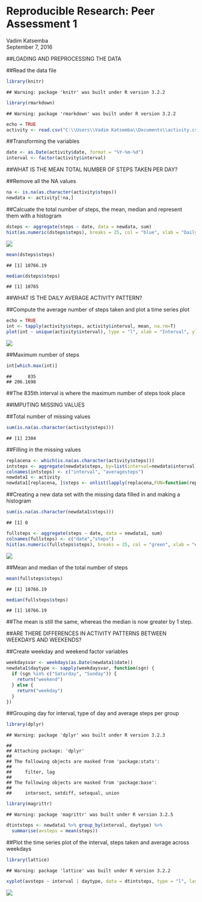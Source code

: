 # Reproducible Research: Peer Assessment 1
Vadim Katsemba  
September 7, 2016  

##LOADING AND PREPROCESSING THE DATA

##Read the data file

```r
library(knitr)
```

```
## Warning: package 'knitr' was built under R version 3.2.2
```

```r
library(rmarkdown)
```

```
## Warning: package 'rmarkdown' was built under R version 3.2.2
```

```r
echo = TRUE
activity <- read.csv("C:\\Users\\Vadim Katsemba\\Documents\\activity.csv")
```

##Transforming the variables

```r
date <- as.Date(activity$date, format = "%Y-%m-%d")
interval <- factor(activity$interval)
```

##WHAT IS THE MEAN TOTAL NUMBER OF STEPS TAKEN PER DAY?

##Remove all the NA values

```r
na <- is.na(as.character(activity$steps))
newdata <- activity[!na,]
```

##Calcuate the total number of steps, the mean, median and represent them with a histogram 

```r
dsteps <- aggregate(steps ~ date, data = newdata, sum)
hist(as.numeric(dsteps$steps), breaks = 25, col = "blue", xlab = "Daily Steps", main = "Total steps taken each day")
```

![](PA1_files/figure-html/unnamed-chunk-4-1.png?raw=true) 

```r
mean(dsteps$steps)
```

```
## [1] 10766.19
```

```r
median(dsteps$steps)
```

```
## [1] 10765
```

##WHAT IS THE DAILY AVERAGE ACTIVITY PATTERN?

##Compute the average number of steps taken and plot a time series plot

```r
echo = TRUE
int <- tapply(activity$steps, activity$interval, mean, na.rm=T)
plot(int ~ unique(activity$interval), type = "l", xlab = "Interval", ylab = "Average Number of Steps", main = "Average Daily Activity Pattern")
```

![](PA1_files/figure-html/unnamed-chunk-5-1.png?raw=true) 

##Maximum number of steps

```r
int[which.max(int)]
```

```
##      835 
## 206.1698
```

##The 835th interval is where the maximum number of steps took place

##IMPUTING MISSING VALUES

##Total number of missing values

```r
sum(is.na(as.character(activity$steps)))
```

```
## [1] 2304
```

##Filling in the missing values

```r
replacena <- which(is.na(as.character(activity$steps)))
intsteps <- aggregate(newdata$steps, by=list(interval=newdata$interval), FUN=mean)
colnames(intsteps) <- c("interval", "averagesteps")
newdata1 <- activity
newdata1[replacena, ]$steps <- unlist(lapply(replacena,FUN=function(replacena) intsteps[activity[replacena,]$interval==intsteps$interval,]$averagesteps))
```

##Creating a new data set with the missing data filled in and making a histogram

```r
sum(is.na(as.character(newdata1$steps)))
```

```
## [1] 0
```

```r
fullsteps <- aggregate(steps ~ date, data = newdata1, sum)
colnames(fullsteps) <- c("date","steps")
hist(as.numeric(fullsteps$steps), breaks = 25, col = "green", xlab = "# of Steps", main = "Total Number of Steps Taken Each Day")
```

![](PA1_files/figure-html/unnamed-chunk-9-1.png?raw=true) 

##Mean and median of the total number of steps

```r
mean(fullsteps$steps)
```

```
## [1] 10766.19
```

```r
median(fullsteps$steps)
```

```
## [1] 10766.19
```

##The mean is still the same, whereas the median is now greater by 1 step.

##ARE THERE DIFFERENCES IN ACTIVITY PATTERNS BETWEEN WEEKDAYS AND WEEKENDS?

##Create weekday and weekend factor variables

```r
weekdaysvar <- weekdays(as.Date(newdata1$date))
newdata1$daytype <- sapply(weekdaysvar, function(sgn) {
  if (sgn %in% c("Saturday", "Sunday")) {
    return("weekend")
  } else {
    return("weekday")
  }
})  
```

##Grouping day for interval, type of day and average steps per group

```r
library(dplyr)
```

```
## Warning: package 'dplyr' was built under R version 3.2.3
```

```
## 
## Attaching package: 'dplyr'
## 
## The following objects are masked from 'package:stats':
## 
##     filter, lag
## 
## The following objects are masked from 'package:base':
## 
##     intersect, setdiff, setequal, union
```

```r
library(magrittr)
```

```
## Warning: package 'magrittr' was built under R version 3.2.5
```

```r
dtintsteps <- newdata1 %>% group_by(interval, daytype) %>%
  summarise(avsteps = mean(steps))
```

##Plot the time series plot of the interval, steps taken and average across weekdays

```r
library(lattice)
```

```
## Warning: package 'lattice' was built under R version 3.2.2
```

```r
xyplot(avsteps ~ interval | daytype, data = dtintsteps, type = "l", layout = c(1,2))
```

![](PA1_files/figure-html/unnamed-chunk-13-1.png?raw=true) 

